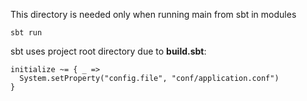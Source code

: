 This directory is needed only when running main from sbt in modules

```
sbt run
```

sbt uses project root directory due to __build.sbt__:

```
initialize ~= { _ =>
  System.setProperty("config.file", "conf/application.conf")
}
```

